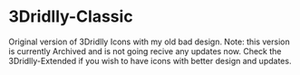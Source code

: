 # 3Dridlly-Classic
Original version of 3Dridlly Icons with my old bad design.
Note: this version is currently Archived and is not going recive any updates now.
Check the 3Dridlly-Extended if you wish to have icons with better design and updates.

